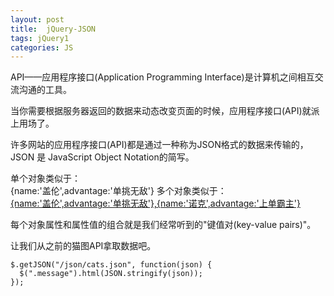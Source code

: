 ```yaml
---
layout: post
title:  jQuery-JSON
tags: jQuery1
categories: JS
---
```


API——应用程序接口(Application Programming Interface)是计算机之间相互交流沟通的工具。

当你需要根据服务器返回的数据来动态改变页面的时候，应用程序接口(API)就派上用场了。




许多网站的应用程序接口(API)都是通过一种称为JSON格式的数据来传输的，JSON 是 JavaScript Object Notation的简写。




单个对象类似于：  
{name:'盖伦',advantage:'单挑无敌'}
多个对象类似于：  
[{name:'盖伦',advantage:'单挑无敌'},{name:'诺克',advantage:'上单霸主'}]()


每个对象属性和属性值的组合就是我们经常听到的"键值对(key-value pairs)"。





让我们从之前的猫图API拿取数据吧。

	$.getJSON("/json/cats.json", function(json) {
	  $(".message").html(JSON.stringify(json));
	});












































































































































